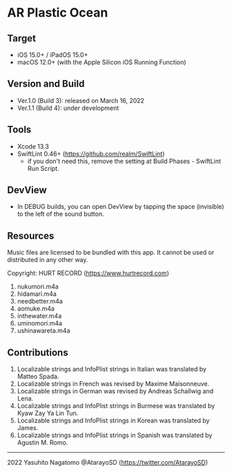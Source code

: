 #  AR Plastic Ocean

## Target

- iOS 15.0+ / iPadOS 15.0+
- macOS 12.0+ (with the Apple Silicon iOS Running Function)

## Version and Build

- Ver.1.0 (Build 3): released on March 16, 2022
- Ver.1.1 (Build 4): under development

## Tools

- Xcode 13.3
- SwiftLint 0.46+ (https://github.com/realm/SwiftLint)
    - if you don't need this, remove the setting at Build Phases - SwiftLint Run Script.

## DevView

- In DEBUG builds, you can open DevView by tapping the space (invisible) to the left of the sound button.

## Resources

Music files are licensed to be bundled with this app.
It cannot be used or distributed in any other way.

Copyright: HURT RECORD (https://www.hurtrecord.com)

1. nukumori.m4a
1. hidamari.m4a
1. needbetter.m4a
1. aomuke.m4a
1. inthewater.m4a
1. uminomori.m4a
1. ushinawareta.m4a

## Contributions

1. Localizable strings and InfoPlist strings in Italian was translated by Matteo Spada.
1. Localizable strings in French was revised by Maxime Maisonneuve. 
1. Localizable strings in German was revised by Andreas Schallwig and Lena.
1. Localizable strings and InfoPlist strings in Burmese was translated by Kyaw Zay Ya Lin Tun.
1. Localizable strings and InfoPlist strings in Korean was translated by James.
1. Localizable strings and InfoPlist strings in Spanish was translated by Agustin M. Romo.

---
2022 Yasuhito Nagatomo @AtarayoSD (https://twitter.com/AtarayoSD)

